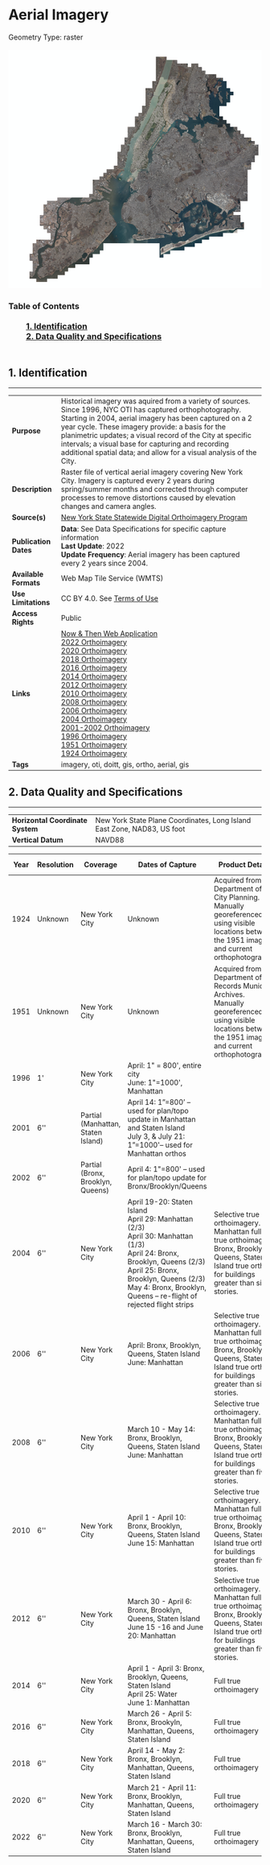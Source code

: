 # Aerial Imagery
Geometry Type: raster<br><br>![image](https://github.com/CityOfNewYork/nyc-geo-metadata/blob/main/Images/AerialImagery.PNG)

### Table of Contents<br><br>&nbsp;&nbsp;&nbsp;&nbsp;&nbsp;&nbsp;&nbsp;&nbsp;&nbsp;[**1. Identification**](#1-identification)<br>&nbsp;&nbsp;&nbsp;&nbsp;&nbsp;&nbsp;&nbsp;&nbsp;&nbsp;[**2. Data Quality and Specifications**](#2-data-quality-and-specifications)<br>&nbsp;&nbsp;&nbsp;&nbsp;&nbsp;&nbsp;&nbsp;&nbsp;&nbsp;
## 1. Identification
---------------------------------------------
|     |     |
| --- | --- |
**Purpose** |Historical imagery was aquired from a variety of sources. Since 1996, NYC OTI has captured orthophotography. Starting in 2004, aerial imagery has been captured on a 2 year cycle. These imagery provide: a basis for the planimetric updates; a visual record of the City at specific intervals; a visual base for capturing and recording additional spatial data; and allow for a visual analysis of the City.
**Description** |Raster file of vertical aerial imagery covering New York City. Imagery is captured every 2 years during spring/summer months and corrected through computer processes to remove distortions caused by elevation changes and camera angles.
**Source(s)** |[New York State Statewide Digital Orthoimagery Program](https://gis.ny.gov/orthoimagery)
**Publication Dates** |**Data**: See Data Specifications for specific capture information<br>**Last Update**: 2022<br>**Update Frequency**: Aerial imagery has been captured every 2 years since 2004. 
**Available Formats** | Web Map Tile Service (WMTS) 
**Use Limitations** |CC BY 4.0. See [Terms of Use](https://creativecommons.org/licenses/by/4.0/legalcode)
**Access Rights** |Public
**Links** |[Now & Then Web Application](https://maps.nyc.gov/then&now/)<br>[2022 Orthoimagery](https://nyc.maps.arcgis.com/home/item.html?id=75b225ab7c8c402f85de74f7883d62a0)<br>[2020 Orthoimagery](https://nyc.maps.arcgis.com/home/item.html?id=cb5571a887b945aa873cb3b1ef489d57)<br>[2018 Orthoimagery](https://nyc.maps.arcgis.com/home/item.html?id=b79e60a9686042debae52e069764a286)<br>[2016 Orthoimagery](https://nyc.maps.arcgis.com/home/item.html?id=a6d81617ea674d0fa29510faae2252ad)<br>[2014 Orthoimagery](https://nyc.maps.arcgis.com/home/item.html?id=922db9c671974e7986c5338e0bd6ba4c)<br>[2012 Orthoimagery](https://nyc.maps.arcgis.com/home/item.html?id=bb9a39d9d9be4b30ac66d283246f1daf)<br>[2010 Orthoimagery](https://nyc.maps.arcgis.com/home/item.html?id=cec6905f03b947f8824be81e45d1992b)<br>[2008 Orthoimagery](https://nyc.maps.arcgis.com/home/item.html?id=4a5eb2107c7c479f83ba56e427b75781)<br>[2006 Orthoimagery](https://nyc.maps.arcgis.com/home/item.html?id=4469a5bba7fb42458f4b9c8064062965)<br>[2004 Orthoimagery](https://nyc.maps.arcgis.com/home/item.html?id=4de7fd9b3a1d47179407350de8265279)<br>[2001-2002 Orthoimagery](https://nyc.maps.arcgis.com/home/item.html?id=e901064d06b747838ee082520dcae2ff)<br>[1996 Orthoimagery](https://nyc.maps.arcgis.com/home/item.html?id=bf7f000f52ad405bb49a55b578d7a2ee)<br>[1951 Orthoimagery](https://nyc.maps.arcgis.com/home/item.html?id=bca6c3f866f844b490925cc9c26d2e40)<br>[1924 Orthoimagery](https://nyc.maps.arcgis.com/home/item.html?id=afbb5db6b3fd494384357923e6c72622)
**Tags** |imagery, oti, doitt, gis, ortho, aerial, gis
## 2. Data Quality and Specifications
---------------------------------------------
|     |     |
| --- | --- |
**Horizontal Coordinate System** |New York State Plane Coordinates, Long Island East Zone, NAD83, US foot
**Vertical Datum** |NAVD88

 | Year | Resolution | Coverage | Dates of Capture | Product Details | Color Infrared | 
| -- | -- | -- | -- | -- | -- |
|1924|Unknown|New York City|Unknown|Acquired from the Department of City Planning. Manually georeferenced using visible locations between the 1951 images and current orthophotography.|No
|1951|Unknown|New York City|Unknown|Acquired from the Department of Records Municipal Archives. Manually georeferenced using visible locations between the 1951 images and current orthophotography.|No
|1996|1'|New York City|April: 1" = 800', entire city <br> June: 1"=1000', Manhattan||No
|2001|6''|Partial (Manhattan, Staten Island)|April 14: 1”=800’ – used for plan/topo update in Manhattan and Staten Island<br>July 3, & July 21:  1”=1000'– used for Manhattan orthos||No
|2002|6''|Partial (Bronx, Brooklyn, Queens)|April 4: 1"=800'  – used for plan/topo update for Bronx/Brooklyn/Queens||No
|2004|6''|New York City|April 19-20: Staten Island<br>April 29: Manhattan (2/3)<br>April 30: Manhattan (1/3)<br>April 24: Bronx, Brooklyn, Queens (2/3)<br>April 25: Bronx, Brooklyn, Queens (2/3)<br>May 4: Bronx, Brooklyn, Queens – re-flight of rejected flight strips|Selective true orthoimagery. Manhattan full true orthoimagery;  Bronx, Brooklyn, Queens, Staten Island true orthos for buildings greater than six stories.|No
|2006|6''|New York City|April: Bronx, Brooklyn, Queens, Staten Island <br> June: Manhattan|Selective true orthoimagery. Manhattan full true orthoimagery;  Bronx, Brooklyn, Queens, Staten Island true orthos for buildings greater than six stories.|No
|2008|6''|New York City|March 10 - May 14: Bronx, Brooklyn, Queens, Staten Island <br>June: Manhattan|Selective true orthoimagery. Manhattan full true orthoimagery;  Bronx, Brooklyn, Queens, Staten Island true orthos for buildings greater than five stories.|Yes
|2010|6''|New York City|April 1 - April 10: Bronx, Brooklyn, Queens, Staten Island <br>June 15: Manhattan|Selective true orthoimagery. Manhattan full true orthoimagery;  Bronx, Brooklyn, Queens, Staten Island true orthos for buildings greater than five stories.|Yes
|2012|6''|New York City|March 30 - April 6: Bronx, Brooklyn, Queens, Staten Island <br>June 15 -16 and June 20: Manhattan|Selective true orthoimagery. Manhattan full true orthoimagery;  Bronx, Brooklyn, Queens, Staten Island true orthos for buildings greater than five stories.|Yes
|2014|6''|New York City|April 1 - April 3: Bronx, Brooklyn, Queens, Staten Island <br>April 25: Water <br>June 1: Manhattan|Full true orthoimagery|Yes
|2016|6''|New York City|March 26 - April 5: Bronx, Brookyln, Manhattan, Queens, Staten Island|Full true orthoimagery|Yes
|2018|6''|New York City|April 14 - May 2: Bronx, Brooklyn, Manhattan, Queens, Staten Island|Full true orthoimagery|Yes
|2020|6''|New York City|March 21 - April 11: Bronx, Brooklyn, Manhattan, Queens, Staten Island|Full true orthoimagery|Yes
|2022|6''|New York City|March 16 - March 30: Bronx, Brooklyn, Manhattan, Queens, Staten Island|Full true orthoimagery|Yes
